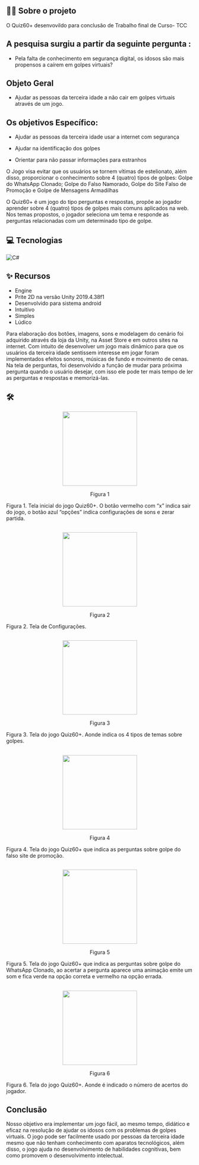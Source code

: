 ##  👨‍💻 Sobre o projeto

O Quiz60+ desenvovildo para conclusão de Trabalho final de Curso- TCC


## A pesquisa surgiu a partir da seguinte pergunta :

- Pela falta de conhecimento em segurança digital, os idosos são mais propensos a caírem em golpes virtuais?

## Objeto Geral 

- Ajudar as pessoas da terceira idade a não cair em golpes virtuais através de um jogo.

## Os objetivos Específico: 

- Ajudar as pessoas da terceira idade usar a internet com segurança 

- Ajudar na identificação dos golpes 

- Orientar para não passar informações para estranhos 

O Jogo visa evitar que os usuários se tornem vítimas de
estelionato, além disso, proporcionar o conhecimento sobre 4
(quatro) tipos de golpes: Golpe do WhatsApp Clonado; Golpe
do Falso Namorado, Golpe do Site Falso de Promoção e Golpe
de Mensagens Armadilhas
 
O Quiz60+ é um jogo do tipo perguntas e respostas, propõe
ao jogador aprender sobre 4 (quatro) tipos de golpes mais
comuns aplicados na web. Nos temas propostos, o jogador
seleciona um tema e responde as perguntas relacionadas com
um determinado tipo de golpe.


## 💻 Tecnologias
![C#](https://img.shields.io/badge/C%23-000?style=for-the-badge&logo=c-sharp&logoColor=823085)   

## ✨ Recursos
- Engine
- Prite 2D na versão Unity 2019.4.38f1
- Desenvolvido para sistema android
- Intuitivo
- Simples
- Lúdico
  

Para elaboração dos botões, imagens, sons e modelagem do cenário foi adquirido através da loja da Unity, na Asset Store e em outros sites na internet. Com intuito de desenvolver um jogo mais dinâmico para que os usuários da terceira idade sentissem interesse em jogar foram implementados efeitos sonoros, músicas de fundo e movimento de cenas. Na tela de perguntas, foi desenvolvido a função de mudar para próxima pergunta quando o usuário desejar, com isso ele pode ter mais tempo de ler as perguntas e respostas e memorizá-las.

## 🛠

<div align="center">
 <img src="https://github.com/monalizasantana/JogoQuiz/blob/monalizasantana-patch-2/img/ink%20(1).png" width="200" />
 <p align=”center”> Figura 1 </p>
</div>
Figura 1. Tela inicial do jogo Quiz60+. O botão vermelho com “x” indica sair do jogo, o botão azul “opções” indica configurações de sons e zerar partida.

##

<div align="center">
 <img src="https://github.com/monalizasantana/JogoQuiz/blob/monalizasantana-patch-2/img/ink%20(2).png" width="200" />
 <p align=”center”> Figura 2 </p>
</div>
Figura 2. Tela de Configurações.

##


<div align="center">
 <img src="https://github.com/monalizasantana/JogoQuiz/blob/monalizasantana-patch-2/img/ink%20(3).png" width="200" />
 <p align=”center”> Figura 3 </p>
</div>
Figura 3. Tela do jogo Quiz60+. Aonde indica os 4 tipos de temas sobre golpes.

##

<div align="center">
 <img src="https://github.com/monalizasantana/JogoQuiz/blob/monalizasantana-patch-2/img/ink%20(4).png" width="200" />
 <p align=”center”> Figura 4 </p>
</div>
Figura 4. Tela do jogo Quiz60+ que indica as perguntas sobre golpe do falso site de promoção.

##


<div align="center">
 <img src="https://github.com/monalizasantana/JogoQuiz/blob/monalizasantana-patch-2/img/ink%20(5).png" width="200" />
 <p align=”center”> Figura 5 </p>
</div>
Figura 5. Tela do jogo Quiz60+ que indica as perguntas sobre golpe do WhatsApp Clonado, ao acertar a pergunta aparece uma animação emite um som e fica verde na opção correta e vermelho na opção errada.

##



<div align="center">
 <img src="https://github.com/monalizasantana/JogoQuiz/blob/monalizasantana-patch-2/img/ink%20(6).png" width="200" />
 <p align=”center”> Figura 6 </p>
</div>
Figura 6. Tela do jogo Quiz60+. Aonde é indicado o número de acertos do jogador.




## Conclusão 
Nosso objetivo era implementar um jogo fácil, ao mesmo tempo, didático e eficaz na resolução de ajudar os idosos com os problemas de golpes virtuais.
O jogo pode ser facilmente usado por pessoas da terceira idade mesmo que não tenham conhecimento com aparatos tecnológicos, além disso, o jogo ajuda no desenvolvimento
de habilidades cognitivas, bem como promovem o desenvolvimento intelectual.









